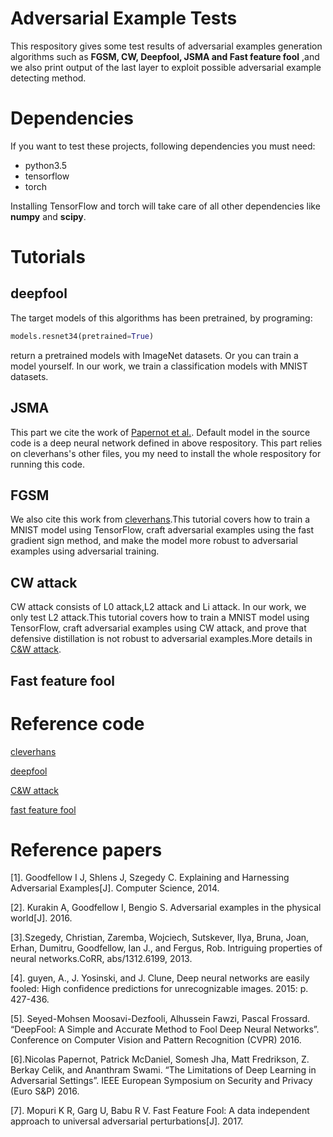 # Adversarial Example Tests
This respository gives some test results of adversarial examples generation algorithms such as **FGSM, CW, Deepfool, JSMA and Fast feature fool** ,and we also print output of the last layer to exploit possible adversarial example detecting method.

# Dependencies
If you want to test these projects, following dependencies you must need:
  
  - python3.5
  - tensorflow
  - torch
  
Installing TensorFlow and torch will take care of all other dependencies like **numpy** and **scipy**.
# Tutorials
 ## deepfool
 The target models of this algorithms has been pretrained, by programing:
 ```python
 models.resnet34(pretrained=True)
 ```
 return a pretrained models with ImageNet datasets.
 Or you can train a model yourself. In our work, we train a classification models with MNIST datasets.
 ## JSMA
 This part we cite the work of [Papernot et al.](https://github.com/tensorflow/cleverhans).
 Default model in the source code is a deep neural network defined in above respository.
 This part relies on cleverhans's other files, you my need to install the whole respository for running this code.
 ## FGSM
 We also cite this work from [cleverhans](https://github.com/tensorflow/cleverhans).This tutorial covers how to train a MNIST model using TensorFlow, craft adversarial examples using the fast gradient sign method, and make the model more robust to adversarial examples using adversarial training.
 ## CW attack
 CW attack consists of L0 attack,L2 attack and Li attack. In our work, we only test L2 attack.This tutorial covers how to train a          MNIST model using TensorFlow, craft adversarial examples using CW attack, and prove that defensive distillation is not robust to adversarial examples.More details in [C&W attack](https://github.com/carlini/nn_robust_attacks).
 ## Fast feature fool
# Reference code

[cleverhans](https://github.com/tensorflow/cleverhans)

[deepfool](https://github.com/LTS4/DeepFool)

[C&W attack](https://github.com/carlini/nn_robust_attacks)

[fast feature fool](https://github.com/val-iisc/fast-feature-fool)

# Reference papers
[1]. Goodfellow I J, Shlens J, Szegedy C. Explaining and Harnessing Adversarial Examples[J]. Computer Science, 2014.

[2]. Kurakin A, Goodfellow I, Bengio S. Adversarial examples in the physical world[J]. 2016.

[3].Szegedy, Christian, Zaremba, Wojciech, Sutskever, Ilya, Bruna, Joan, Erhan, Dumitru, Goodfellow, Ian J., and Fergus, Rob. Intriguing properties of neural networks.CoRR, abs/1312.6199, 2013.

[4]. guyen, A., J. Yosinski, and J. Clune, Deep neural networks are easily fooled: High confidence predictions for unrecognizable images. 2015: p. 427-436.

[5]. Seyed-Mohsen Moosavi-Dezfooli, Alhussein Fawzi, Pascal Frossard. “DeepFool: A Simple and Accurate Method to Fool Deep Neural Networks”. Conference on Computer Vision and Pattern Recognition (CVPR) 2016.

[6].Nicolas Papernot, Patrick McDaniel, Somesh Jha, Matt Fredrikson, Z. Berkay Celik, and Ananthram Swami. “The Limitations of Deep Learning in Adversarial Settings”. IEEE European Symposium on Security and Privacy (Euro S&P) 2016.

[7]. Mopuri K R, Garg U, Babu R V. Fast Feature Fool: A data independent approach to universal adversarial perturbations[J]. 2017.
